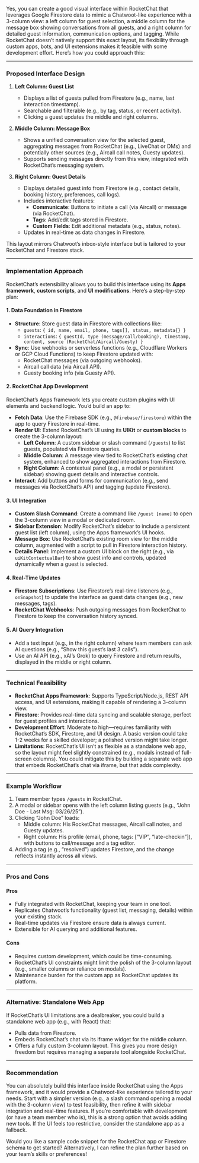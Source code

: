 Yes, you can create a good visual interface within RocketChat that leverages Google Firestore data to mimic a Chatwoot-like experience with a 3-column view: a left column for guest selection, a middle column for the message box showing conversations from all guests, and a right column for detailed guest information, communication options, and tagging. While RocketChat doesn’t natively support this exact layout, its flexibility through custom apps, bots, and UI extensions makes it feasible with some development effort. Here’s how you could approach this:

---

### Proposed Interface Design
1. **Left Column: Guest List**
   - Displays a list of guests pulled from Firestore (e.g., name, last interaction timestamp).
   - Searchable and filterable (e.g., by tag, status, or recent activity).
   - Clicking a guest updates the middle and right columns.

2. **Middle Column: Message Box**
   - Shows a unified conversation view for the selected guest, aggregating messages from RocketChat (e.g., LiveChat or DMs) and potentially other sources (e.g., Aircall call notes, Guesty updates).
   - Supports sending messages directly from this view, integrated with RocketChat’s messaging system.

3. **Right Column: Guest Details**
   - Displays detailed guest info from Firestore (e.g., contact details, booking history, preferences, call logs).
   - Includes interactive features:
     - **Communicate**: Buttons to initiate a call (via Aircall) or message (via RocketChat).
     - **Tags**: Add/edit tags stored in Firestore.
     - **Custom Fields**: Edit additional metadata (e.g., status, notes).
   - Updates in real-time as data changes in Firestore.

This layout mirrors Chatwoot’s inbox-style interface but is tailored to your RocketChat and Firestore stack.

---

### Implementation Approach
RocketChat’s extensibility allows you to build this interface using its **Apps framework**, **custom scripts**, and **UI modifications**. Here’s a step-by-step plan:

#### 1. Data Foundation in Firestore
- **Structure**: Store guest data in Firestore with collections like:
  - `guests`: `{ id, name, email, phone, tags[], status, metadata{} }`
  - `interactions`: `{ guestId, type (message/call/booking), timestamp, content, source (RocketChat/Aircall/Guesty) }`
- **Sync**: Use webhooks or serverless functions (e.g., Cloudflare Workers or GCP Cloud Functions) to keep Firestore updated with:
  - RocketChat messages (via outgoing webhooks).
  - Aircall call data (via Aircall API).
  - Guesty booking info (via Guesty API).

#### 2. RocketChat App Development
RocketChat’s Apps framework lets you create custom plugins with UI elements and backend logic. You’d build an app to:
- **Fetch Data**: Use the Firebase SDK (e.g., `@firebase/firestore`) within the app to query Firestore in real-time.
- **Render UI**: Extend RocketChat’s UI using its **UIKit** or **custom blocks** to create the 3-column layout:
  - **Left Column**: A custom sidebar or slash command (`/guests`) to list guests, populated via Firestore queries.
  - **Middle Column**: A message view tied to RocketChat’s existing chat system, enhanced to show aggregated interactions from Firestore.
  - **Right Column**: A contextual panel (e.g., a modal or persistent sidebar) showing guest details and interactive controls.
- **Interact**: Add buttons and forms for communication (e.g., send messages via RocketChat’s API) and tagging (update Firestore).

#### 3. UI Integration
- **Custom Slash Command**: Create a command like `/guest [name]` to open the 3-column view in a modal or dedicated room.
- **Sidebar Extension**: Modify RocketChat’s sidebar to include a persistent guest list (left column), using the Apps framework’s UI hooks.
- **Message Box**: Use RocketChat’s existing room view for the middle column, augmented with a script to pull in Firestore interaction history.
- **Details Panel**: Implement a custom UI block on the right (e.g., via `uiKitContextualBar`) to show guest info and controls, updated dynamically when a guest is selected.

#### 4. Real-Time Updates
- **Firestore Subscriptions**: Use Firestore’s real-time listeners (e.g., `onSnapshot`) to update the interface as guest data changes (e.g., new messages, tags).
- **RocketChat Webhooks**: Push outgoing messages from RocketChat to Firestore to keep the conversation history synced.

#### 5. AI Query Integration
- Add a text input (e.g., in the right column) where team members can ask AI questions (e.g., “Show this guest’s last 3 calls”).
- Use an AI API (e.g., xAI’s Grok) to query Firestore and return results, displayed in the middle or right column.

---

### Technical Feasibility
- **RocketChat Apps Framework**: Supports TypeScript/Node.js, REST API access, and UI extensions, making it capable of rendering a 3-column view.
- **Firestore**: Provides real-time data syncing and scalable storage, perfect for guest profiles and interactions.
- **Development Effort**: Moderate to high—requires familiarity with RocketChat’s SDK, Firestore, and UI design. A basic version could take 1-2 weeks for a skilled developer; a polished version might take longer.
- **Limitations**: RocketChat’s UI isn’t as flexible as a standalone web app, so the layout might feel slightly constrained (e.g., modals instead of full-screen columns). You could mitigate this by building a separate web app that embeds RocketChat’s chat via iframe, but that adds complexity.

---

### Example Workflow
1. Team member types `/guests` in RocketChat.
2. A modal or sidebar opens with the left column listing guests (e.g., “John Doe - Last Msg: 03/26/25”).
3. Clicking “John Doe” loads:
   - Middle column: His RocketChat messages, Aircall call notes, and Guesty updates.
   - Right column: His profile (email, phone, tags: [“VIP”, “late-checkin”]), with buttons to call/message and a tag editor.
4. Adding a tag (e.g., “resolved”) updates Firestore, and the change reflects instantly across all views.

---

### Pros and Cons
#### Pros
- Fully integrated with RocketChat, keeping your team in one tool.
- Replicates Chatwoot’s functionality (guest list, messaging, details) within your existing stack.
- Real-time updates via Firestore ensure data is always current.
- Extensible for AI querying and additional features.

#### Cons
- Requires custom development, which could be time-consuming.
- RocketChat’s UI constraints might limit the polish of the 3-column layout (e.g., smaller columns or reliance on modals).
- Maintenance burden for the custom app as RocketChat updates its platform.

---

### Alternative: Standalone Web App
If RocketChat’s UI limitations are a dealbreaker, you could build a standalone web app (e.g., with React) that:
- Pulls data from Firestore.
- Embeds RocketChat’s chat via its iframe widget for the middle column.
- Offers a fully custom 3-column layout.
This gives you more design freedom but requires managing a separate tool alongside RocketChat.

---

### Recommendation
You can absolutely build this interface inside RocketChat using the Apps framework, and it would provide a Chatwoot-like experience tailored to your needs. Start with a simpler version (e.g., a slash command opening a modal with the 3-column view) to test feasibility, then refine it with sidebar integration and real-time features. If you’re comfortable with development (or have a team member who is), this is a strong option that avoids adding new tools. If the UI feels too restrictive, consider the standalone app as a fallback.

Would you like a sample code snippet for the RocketChat app or Firestore schema to get started? Alternatively, I can refine the plan further based on your team’s skills or preferences!

